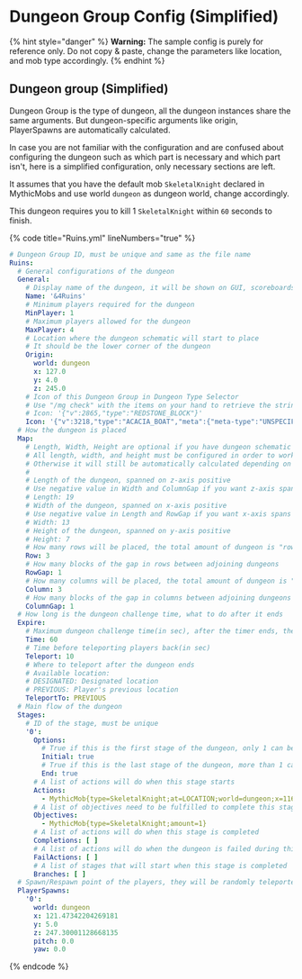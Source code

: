 # Dungeon Group Config (Simplified)

{% hint style="danger" %}
**Warning:** The sample config is purely for reference only. Do not copy & paste, change the parameters like location, and mob type accordingly.
{% endhint %}

## Dungeon group (Simplified)

Dungeon Group is the type of dungeon, all the dungeon instances share the same arguments. But dungeon-specific arguments like origin, PlayerSpawns are automatically calculated.

In case you are not familiar with the configuration and are confused about configuring the dungeon such as which part is necessary and which part isn't, here is a simplified configuration, only necessary sections are left.

It assumes that you have the default mob `SkeletalKnight` declared in MythicMobs and use world `dungeon` as dungeon world, change accordingly.

This dungeon requires you to kill 1 `SkeletalKnight` within `60` seconds to finish.

{% code title="Ruins.yml" lineNumbers="true" %}
```yaml
# Dungeon Group ID, must be unique and same as the file name
Ruins:
  # General configurations of the dungeon
  General:
    # Display name of the dungeon, it will be shown on GUI, scoreboards and messages
    Name: '&4Ruins'
    # Minimum players required for the dungeon
    MinPlayer: 1
    # Maximum players allowed for the dungeon
    MaxPlayer: 4
    # Location where the dungeon schematic will start to place
    # It should be the lower corner of the dungeon
    Origin:
      world: dungeon
      x: 127.0
      y: 4.0
      z: 245.0
    # Icon of this Dungeon Group in Dungeon Type Selector
    # Use "/mg check" with the items on your hand to retrieve the string
    # Icon: '{"v":2865,"type":"REDSTONE_BLOCK"}'
    Icon: '{"v":3218,"type":"ACACIA_BOAT","meta":{"meta-type":"UNSPECIFIC","display-name":"[{\"text\":\"123\",\"italic\":false,\"bold\":true}]","lore":["[{\"text\":\"12334\"}]"],"enchants":{"WATER_WORKER":1},"attribute-modifiers":{"GENERIC_MAX_HEALTH":[{"uuid":"fffe1f70-0000-10bc-0000-5b66ffffde88","name":"generic.max_health","amount":40.0,"operation":"ADD_NUMBER","slot":"HAND"}]},"internal":"H4sIAAAAAAAA/+NiYOBkYAlJTC/mYGBgYGJgTkxMZGBOSkpiAAAWQ1q0GgAAAA\u003d\u003d"}}'
  # How the dungeon is placed
  Map:
    # Length, Width, Height are optional if you have dungeon schematic in place
    # All length, width, and height must be configured in order to work
    # Otherwise it will still be automatically calculated depending on the schematic
    #
    # Length of the dungeon, spanned on z-axis positive
    # Use negative value in Width and ColumnGap if you want z-axis spans in the opposite direction
    # Length: 19
    # Width of the dungeon, spanned on x-axis positive
    # Use negative value in Length and RowGap if you want x-axis spans in the opposite direction
    # Width: 13
    # Height of the dungeon, spanned on y-axis positive
    # Height: 7
    # How many rows will be placed, the total amount of dungeon is "row * column"
    Row: 3
    # How many blocks of the gap in rows between adjoining dungeons
    RowGap: 1
    # How many columns will be placed, the total amount of dungeon is "row * column"
    Column: 3
    # How many blocks of the gap in columns between adjoining dungeons
    ColumnGap: 1
  # How long is the dungeon challenge time, what to do after it ends
  Expire:
    # Maximum dungeon challenge time(in sec), after the timer ends, the dungeon fails
    Time: 60
    # Time before teleporting players back(in sec)
    Teleport: 10
    # Where to teleport after the dungeon ends
    # Available location:
    # DESIGNATED: Designated location
    # PREVIOUS: Player's previous location
    TeleportTo: PREVIOUS
  # Main flow of the dungeon
  Stages:
    # ID of the stage, must be unique
    '0':
      Options:
        # True if this is the first stage of the dungeon, only 1 can be existed
        Initial: true
        # True if this is the last stage of the dungeon, more than 1 can be existed
        End: true
      # A list of actions will do when this stage starts
      Actions:
        - MythicMob{type=SkeletalKnight;at=LOCATION;world=dungeon;x=1160.5;y=5.5;z=252.0;yaw=0.0;pitch=0.0}
      # A list of objectives need to be fulfilled to complete this stage
      Objectives:
        - MythicMob{type=SkeletalKnight;amount=1}
      # A list of actions will do when this stage is completed
      Completions: [ ]
      # A list of actions will do when the dungeon is failed during this stage
      FailActions: [ ]
      # A list of stages that will start when this stage is completed
      Branches: [ ]
  # Spawn/Respawn point of the players, they will be randomly teleported to the locations in the list
  PlayerSpawns:
    '0':
      world: dungeon
      x: 121.47342204269181
      y: 5.0
      z: 247.30001128668135
      pitch: 0.0
      yaw: 0.0
```
{% endcode %}

